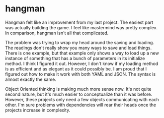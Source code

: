 # hangman

Hangman felt like an improvement from my last project. The easiest part was actually building the game. I feel like mastermind was pretty complex. In comparison, hangman isn't all that complicated.

The problem was trying to wrap my head around the saving and loading. The readings don't really show you many ways to save and load things. There is one example, but that example only shows a way to load up a new instance of something that has a bunch of parameters in its initialize method. I think I figured it out. However, I don't know if my loading method is as efficient and as elegant as it could possibly be. I am proud that I figured out how to make it work with both YAML and JSON. The syntax is almost exactly the same.

Object Oriented thinking is making much more sense now. It's not quite second nature, but it's much easier to conceptualize than it was before. However, these projects only need a few objects communicating with each other. I'm sure problems with dependencies will rear their heads once the projects increase in complexity.